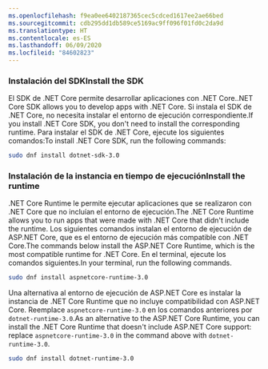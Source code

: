 ```yaml
---
ms.openlocfilehash: f9ea0ee6402187365cec5cdced1617ee2ae66bed
ms.sourcegitcommit: cdb295dd1db589ce5169ac9ff096f01fd0c2da9d
ms.translationtype: HT
ms.contentlocale: es-ES
ms.lasthandoff: 06/09/2020
ms.locfileid: "84602823"
---
```


### <a name="install-the-sdk"></a><span data-ttu-id="d9055-101">Instalación del SDK</span><span class="sxs-lookup"><span data-stu-id="d9055-101">Install the SDK</span></span>

<span data-ttu-id="d9055-102">El SDK de .NET Core permite desarrollar aplicaciones con .NET Core.</span><span class="sxs-lookup"><span data-stu-id="d9055-102">.NET Core SDK allows you to develop apps with .NET Core.</span></span> <span data-ttu-id="d9055-103">Si instala el SDK de .NET Core, no necesita instalar el entorno de ejecución correspondiente.</span><span class="sxs-lookup"><span data-stu-id="d9055-103">If you install .NET Core SDK, you don't need to install the corresponding runtime.</span></span> <span data-ttu-id="d9055-104">Para instalar el SDK de .NET Core, ejecute los siguientes comandos:</span><span class="sxs-lookup"><span data-stu-id="d9055-104">To install .NET Core SDK, run the following commands:</span></span>

```bash
sudo dnf install dotnet-sdk-3.0
```

### <a name="install-the-runtime"></a><span data-ttu-id="d9055-105">Instalación de la instancia en tiempo de ejecución</span><span class="sxs-lookup"><span data-stu-id="d9055-105">Install the runtime</span></span>

<span data-ttu-id="d9055-106">.NET Core Runtime le permite ejecutar aplicaciones que se realizaron con .NET Core que no incluían el entorno de ejecución.</span><span class="sxs-lookup"><span data-stu-id="d9055-106">The .NET Core Runtime allows you to run apps that were made with .NET Core that didn't include the runtime.</span></span> <span data-ttu-id="d9055-107">Los siguientes comandos instalan el entorno de ejecución de ASP.NET Core, que es el entorno de ejecución más compatible con .NET Core.</span><span class="sxs-lookup"><span data-stu-id="d9055-107">The commands below install the ASP.NET Core Runtime, which is the most compatible runtime for .NET Core.</span></span> <span data-ttu-id="d9055-108">En el terminal, ejecute los comandos siguientes.</span><span class="sxs-lookup"><span data-stu-id="d9055-108">In your terminal, run the following commands.</span></span>

```bash
sudo dnf install aspnetcore-runtime-3.0
```

<span data-ttu-id="d9055-109">Una alternativa al entorno de ejecución de ASP.NET Core es instalar la instancia de .NET Core Runtime que no incluye compatibilidad con ASP.NET Core. Reemplace `aspnetcore-runtime-3.0` en los comandos anteriores por `dotnet-runtime-3.0`.</span><span class="sxs-lookup"><span data-stu-id="d9055-109">As an alternative to the ASP.NET Core Runtime, you can install the .NET Core Runtime that doesn't include ASP.NET Core support: replace `aspnetcore-runtime-3.0` in the command above with `dotnet-runtime-3.0`.</span></span>

```bash
sudo dnf install dotnet-runtime-3.0
```
